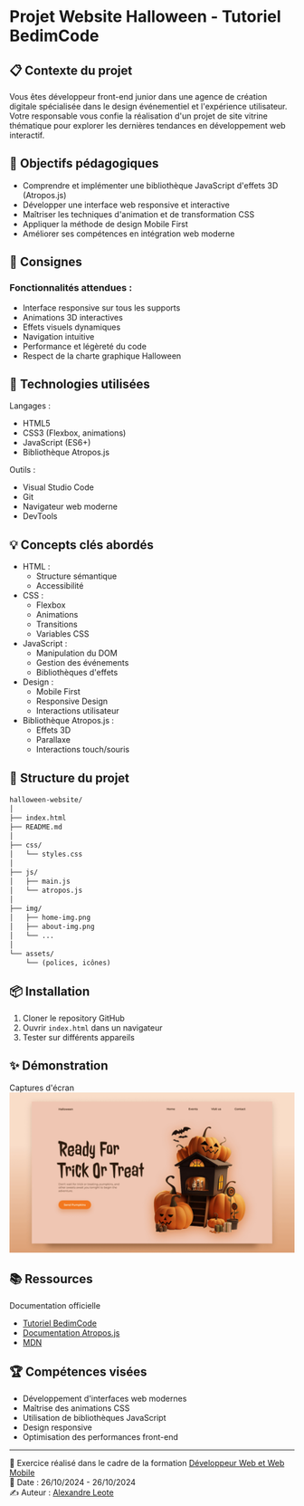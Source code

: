 

# Projet Website Halloween - Tutoriel BedimCode
## 📋 Contexte du projet
Vous êtes développeur front-end junior dans une agence de création digitale spécialisée dans le design événementiel et l'expérience utilisateur. Votre responsable vous confie la réalisation d'un projet de site vitrine thématique pour explorer les dernières tendances en développement web interactif.

## 🎯 Objectifs pédagogiques
-   Comprendre et implémenter une bibliothèque JavaScript d'effets 3D (Atropos.js)
-   Développer une interface web responsive et interactive
-   Maîtriser les techniques d'animation et de transformation CSS
-   Appliquer la méthode de design Mobile First
-   Améliorer ses compétences en intégration web moderne
## 📝 Consignes

### Fonctionnalités attendues :

-   Interface responsive sur tous les supports
-   Animations 3D interactives
-   Effets visuels dynamiques
-   Navigation intuitive
-   Performance et légèreté du code
-   Respect de la charte graphique Halloween

## 🔧 Technologies utilisées

Langages :

-   HTML5
-   CSS3 (Flexbox, animations)
-   JavaScript (ES6+)
-   Bibliothèque Atropos.js

Outils :

-   Visual Studio Code
-   Git
-   Navigateur web moderne
-   DevTools

## 💡 Concepts clés abordés

-   HTML :
    -   Structure sémantique
    -   Accessibilité
-   CSS :
    -   Flexbox
    -   Animations
    -   Transitions
    -   Variables CSS
-   JavaScript :
    -   Manipulation du DOM
    -   Gestion des événements
    -   Bibliothèques d'effets
-   Design :
    -   Mobile First
    -   Responsive Design
    -   Interactions utilisateur
-   Bibliothèque Atropos.js :
    -   Effets 3D
    -   Parallaxe
    -   Interactions touch/souris

## 🚀 Structure du projet

```
halloween-website/
│
├── index.html
├── README.md
│
├── css/
│   └── styles.css
│
├── js/
│   ├── main.js
│   └── atropos.js
│
├── img/
│   ├── home-img.png
│   ├── about-img.png
│   └── ...
│
└── assets/
    └── (polices, icônes)
```

## 📦 Installation

1.  Cloner le repository GitHub
2.  Ouvrir `index.html` dans un navigateur
3.  Tester sur différents appareils

## ✨ Démonstration
Captures d'écran<br>
![preview img](/preview.png)

## 📚 Ressources
Documentation officielle
- [Tutoriel BedimCode](https://youtu.be/4YePjH9j7UE)
- [Documentation Atropos.js](https://atroposjs.com/docs)
- [MDN](https://developer.mozilla.org/fr/)

## 🏆 Compétences visées
-   Développement d'interfaces web modernes
-   Maîtrise des animations CSS
-   Utilisation de bibliothèques JavaScript
-   Design responsive
-   Optimisation des performances front-end
___
🎃 Exercice réalisé dans le cadre de la formation [Développeur Web et Web Mobile](https://elan-formation.fr/formation/19754)<br>
📅 Date : 26/10/2024 - 26/10/2024<br>
✍️ Auteur : [Alexandre Leote](https://github.com/alexandreleote)
